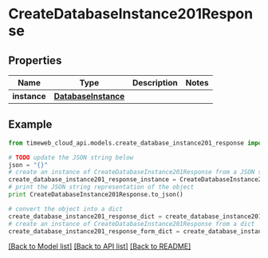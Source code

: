 # CreateDatabaseInstance201Response


## Properties
Name | Type | Description | Notes
------------ | ------------- | ------------- | -------------
**instance** | [**DatabaseInstance**](DatabaseInstance.md) |  | 

## Example

```python
from timeweb_cloud_api.models.create_database_instance201_response import CreateDatabaseInstance201Response

# TODO update the JSON string below
json = "{}"
# create an instance of CreateDatabaseInstance201Response from a JSON string
create_database_instance201_response_instance = CreateDatabaseInstance201Response.from_json(json)
# print the JSON string representation of the object
print CreateDatabaseInstance201Response.to_json()

# convert the object into a dict
create_database_instance201_response_dict = create_database_instance201_response_instance.to_dict()
# create an instance of CreateDatabaseInstance201Response from a dict
create_database_instance201_response_form_dict = create_database_instance201_response.from_dict(create_database_instance201_response_dict)
```
[[Back to Model list]](../README.md#documentation-for-models) [[Back to API list]](../README.md#documentation-for-api-endpoints) [[Back to README]](../README.md)


